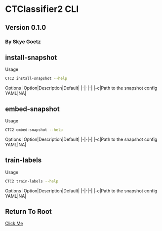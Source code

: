 # CTClassifier2 CLI

## Version 0.1.0

### By Skye Goetz

## install-snapshot

Usage
```bash
CTC2 install-snapshot --help
```

Options
|Option|Description|Default|
|-|-|-|
|-c|Path to the snapshot config YAML|NA|

## embed-snapshot

Usage
```bash
CTC2 embed-snapshot --help
```
Options
|Option|Description|Default|
|-|-|-|
|-c|Path to the snapshot config YAML|NA|

## train-labels

Usage
```bash
CTC2 train-labels --help
```

Options
|Option|Description|Default|
|-|-|-|
|-c|Path to the snapshot config YAML|NA|

## Return To Root

[Click Me](../README.md)